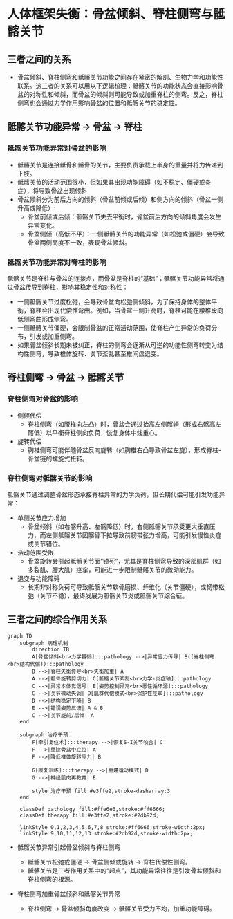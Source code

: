 # 人体框架失衡：骨盆倾斜、脊柱侧弯与骶髂关节

## 三者之间的关系

- 骨盆倾斜、脊柱侧弯和骶髂关节功能之间存在紧密的解剖、生物力学和功能性联系。这三者的关系可以用以下逻辑梳理：骶髂关节的功能状态会直接影响骨盆的对称性和倾斜，而骨盆的倾斜则可能导致或加重脊柱的侧弯。反之，脊柱侧弯也会通过力学作用影响骨盆的位置和骶髂关节的稳定性。

## 骶髂关节功能异常 → 骨盆 → 脊柱

### 骶髂关节功能异常对骨盆的影响

- 骶髂关节是连接骶骨和髂骨的关节，主要负责承载上半身的重量并将力传递到下肢。
- 骶髂关节的活动范围很小，但如果其出现功能障碍（如不稳定、僵硬或炎症），将导致骨盆出现倾斜
- 骨盆倾斜分为前后方向的倾斜（骨盆前倾或后倾）和侧方向的倾斜（骨盆一侧升高或降低）:
  - 骨盆前倾或后倾：骶髂关节失去平衡时，骨盆前后方向的倾斜角度会发生异常变化。
  - 骨盆侧倾（高低不平）：一侧骶髂关节的功能异常（如松弛或僵硬）会导致骨盆两侧高度不一致，表现骨盆倾斜。

### 骶髂关节功能异常对脊柱的影响

骶髂关节是脊柱与骨盆的连接点，而骨盆是脊柱的“基础”；骶髂关节功能异常将通过骨盆传导到脊柱，影响其稳定性和对称性：

- 一侧骶髂关节过度松弛，会导致骨盆向松弛侧倾斜，为了保持身体的整体平衡，脊柱会出现代偿性弯曲。例如，当骨盆一侧升高时，脊柱可能在腰椎段向低侧弯曲形成侧弯。
- 一侧骶髂关节僵硬，会限制骨盆的正常活动范围，使脊柱产生异常的负荷分布，引发或加重侧弯。
- 如果骨盆倾斜长期未被纠正，脊柱的侧弯会逐渐从可逆的功能性侧弯转变为结构性侧弯，导致椎体旋转、关节紊乱甚至椎间盘退变。

## 脊柱侧弯 → 骨盆 → 骶髂关节

### 脊柱侧弯对骨盆的影响

- 侧倾代偿
  - 脊柱侧弯（如腰椎向左凸）时，骨盆会通过抬高左侧髂嵴（形成右髂高左髂低）以平衡脊柱侧向负荷，恢复身体中线重心。
- 旋转代偿
  - 胸椎侧弯可能伴随骨盆反向旋转（如胸椎右凸导致骨盆左旋），形成脊柱-骨盆链的螺旋式扭转。

### 脊柱侧弯对骶髂关节的影响

骶髂关节通过调整骨盆形态承接脊柱异常的力学负荷，但长期代偿可能引发功能异常：

- 单侧关节应力增加
  - 骨盆倾斜（如右髂升高、左髂降低）时，右侧骶髂关节承受更大垂直压力，而左侧骶髂关节因髂骨下拉导致前韧带张力增高，可能引发慢性炎症或关节错位。
- 活动范围受限
  - 骨盆旋转会引起骶髂关节面“锁死”，尤其是脊柱侧弯导致的深部肌群（如多裂肌、腰大肌）痉挛，可能进一步限制骶髂关节的微动能力。
- 退变与功能障碍
  - 长期非对称负荷可导致骶髂关节软骨磨损、纤维化（关节僵硬），或韧带松弛（关节不稳），最终发展为骶髂关节炎或骶髂关节综合征。

## 三者之间的综合作用关系

```mermaid
graph TD
    subgraph 病理机制
        direction TB
        A[骨盆倾斜<br>力学基础]:::pathology -->|异常应力传导| B((脊柱侧弯<br>结构代偿)):::pathology
        B -->|脊柱失衡传导<br>失衡加重| A
        A -->|骶骨旋转剪切力| C[骶髂关节紊乱<br>力学-炎症轴]:::pathology
        C -->|异常本体觉信号| E[姿势控制异常<br>恶性循环源]:::pathology
        C -->|关节微动失调| D[肌群代偿模式<br>保护性痉挛]:::pathology
        D -->|结构稳定下降| B
        E -->|错误姿势反馈| A & B
        C -->|关节旋前/后倾| A
    end

    subgraph 治疗干预
        F[牵引复位术]:::therapy -->|恢复S-I关节咬合| C
        F -->|重建骨盆中立位| A
        F -->|降低椎体旋转应力| B
        
        G[康复训练]:::therapy -->|重建运动模式| D
        G -->|神经肌肉再教育| E
        
        style 治疗干预 fill:#e3ffe2,stroke-dasharray:3
    end

    classDef pathology fill:#ffe6e6,stroke:#ff6666;
    classDef therapy fill:#e3ffe2,stroke:#2db92d;
    
    linkStyle 0,1,2,3,4,5,6,7,8 stroke:#ff6666,stroke-width:2px;
    linkStyle 9,10,11,12,13 stroke:#2db92d,stroke-width:2px;
```

- 骶髂关节异常引起骨盆倾斜与脊柱侧弯
  - 骶髂关节松弛或僵硬 → 骨盆侧倾或旋转 → 脊柱代偿性侧弯。
  - 骶髂关节是三者作用关系中的“起点”，其功能异常往往是引发骨盆倾斜和脊柱侧弯的根源。

- 脊柱侧弯加重骨盆倾斜和骶髂关节异常
  - 脊柱侧弯 → 骨盆倾斜角度改变 → 骶髂关节受力不均，加重功能障碍。
